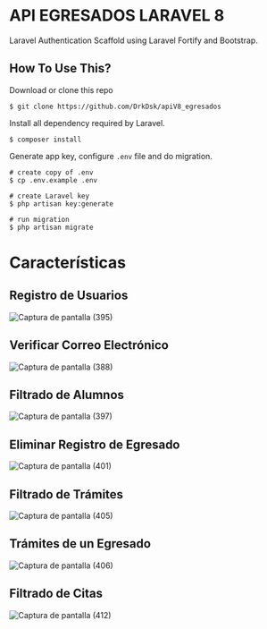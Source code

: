 # API EGRESADOS LARAVEL 8
Laravel Authentication Scaffold using Laravel Fortify and Bootstrap.

## How To Use This?

Download or clone this repo
```shell
$ git clone https://github.com/DrkDsk/apiV8_egresados
```

Install all dependency required by Laravel.
```shell
$ composer install
```

Generate app key, configure `.env` file and do migration.
```shell
# create copy of .env
$ cp .env.example .env

# create Laravel key
$ php artisan key:generate

# run migration
$ php artisan migrate
```
# Características

## Registro de Usuarios

![Captura de pantalla (395)](https://user-images.githubusercontent.com/45542462/108211537-655e2f80-70f2-11eb-8b13-cad6e453976b.png)

## Verificar Correo Electrónico

![Captura de pantalla (388)](https://user-images.githubusercontent.com/45542462/108212788-e833ba00-70f3-11eb-94bb-8813d78952dd.png)

## Filtrado de Alumnos

![Captura de pantalla (397)](https://user-images.githubusercontent.com/45542462/108211728-b2420600-70f2-11eb-8b6b-59b94dcf0bf8.png)

## Eliminar Registro de Egresado

![Captura de pantalla (401)](https://user-images.githubusercontent.com/45542462/108211834-cd147a80-70f2-11eb-9f5b-336a7a9b628f.png)

## Filtrado de Trámites

![Captura de pantalla (405)](https://user-images.githubusercontent.com/45542462/108212081-15cc3380-70f3-11eb-90a2-02e51248ea2b.png)

## Trámites de un Egresado

![Captura de pantalla (406)](https://user-images.githubusercontent.com/45542462/108212249-44e2a500-70f3-11eb-8bdc-13a9c2baa46f.png)

## Filtrado de Citas

![Captura de pantalla (412)](https://user-images.githubusercontent.com/45542462/108212471-88d5aa00-70f3-11eb-8509-7d10a8878999.png)

